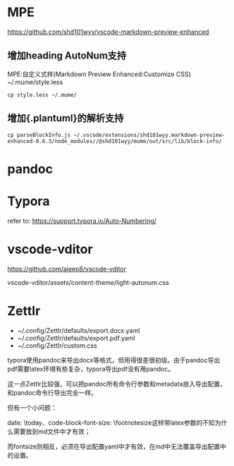
# MPE

https://github.com/shd101wyy/vscode-markdown-preview-enhanced

## 增加heading AutoNum支持

MPE:自定义式样(Markdown Preview Enhanced:Customize CSS)
~/.mume/style.less

```shell
cp style.less ~/.mume/
```

## 增加{.plantuml}的解析支持

``` shell
cp parseBlockInfo.js ~/.vscode/extensions/shd101wyy.markdown-preview-enhanced-0.6.3/node_modules//@shd101wyy/mume/out/src/lib/block-info/
```

# pandoc

# Typora

refer to: https://support.typora.io/Auto-Numbering/

# vscode-vditor

https://github.com/ajeep8/vscode-vditor

vscode-vditor/assets/content-theme/light-autonum.css

# Zettlr

- ~/.config/Zettlr/defaults/export.docx.yaml
- ~/.config/Zettlr/defaults/export.pdf.yaml
- ~/.config/Zettlr/custom.css

typora使用pandoc来导出docx等格式，但用得很差很初级。由于pandoc导出pdf需要latex环境有些复杂，typora导出pdf没有用pandoc。

这一点Zettlr比较强，可以把pandoc所有命令行参数和metadata放入导出配置，和pandoc命令行导出完全一样。

但有一个小问题：

date: \today、code-block-font-size: \footnotesize这样带latex参数的不知为什么需要放到md文件中才有效；

而fontsize则相反，必须在导出配置yaml中才有效，在md中无法覆盖导出配置中的设置。

